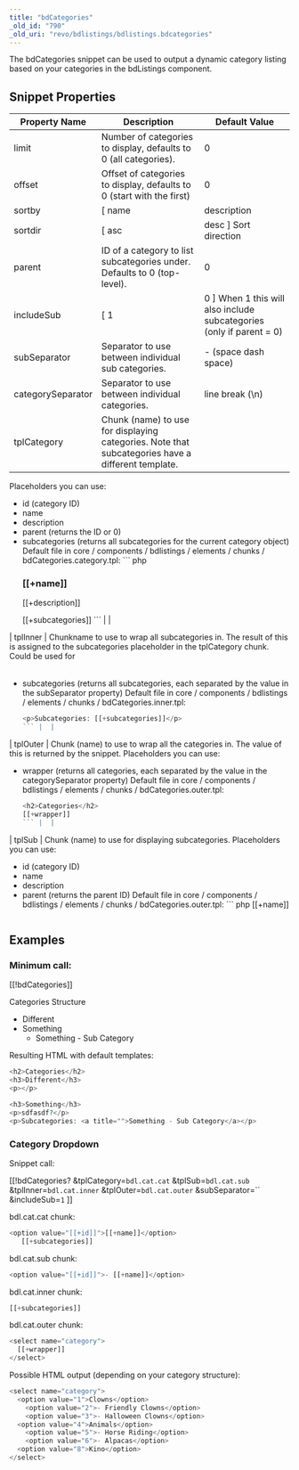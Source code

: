 ```yaml
---
title: "bdCategories"
_old_id: "790"
_old_uri: "revo/bdlistings/bdlistings.bdcategories"
---
```


The bdCategories snippet can be used to output a dynamic category listing based on your categories in the bdListings component.

## Snippet Properties

| Property Name | Description | Default Value |
|---------------|-------------|---------------|
| limit | Number of categories to display, defaults to 0 (all categories). | 0 |
| offset | Offset of categories to display, defaults to 0 (start with the first) | 0 |
| sortby | \[ name | description | parent | sortorder \] Field to sort on. | sortorder |
| sortdir | \[ asc | desc \] Sort direction | asc |
| parent | ID of a category to list subcategories under. Defaults to 0 (top-level). | 0 |
| includeSub | \[ 1 | 0 \] When 1 this will also include subcategories (only if parent = 0) | 1 |
| subSeparator | Separator to use between individual sub categories. | - (space dash space) |
| categorySeparator | Separator to use between individual categories. | line break (\\n) |
| tplCategory | Chunk (name) to use for displaying categories. Note that subcategories have a different template. 
Placeholders you can use: 
- id (category ID)
- name
- description
- parent (returns the ID or 0)
- subcategories (returns all subcategories for the current category object) 
  Default file in core / components / bdlistings / elements / chunks / bdCategories.category.tpl: ``` php 
  <h3>[[+name]]</h3>
  <p>[[+description]]</p>
  [[+subcategories]]
  ``` |  |
| tplInner | Chunkname to use to wrap all subcategories in. The result of this is assigned to the subcategories placeholder in the tplCategory chunk. Could be used for <optgroup>s or some extra markup distinguishing subcategories. 
Placeholders you can use: 
- subcategories (returns all subcategories, each separated by the value in the subSeparator property) 
  Default file in core / components / bdlistings / elements / chunks / bdCategories.inner.tpl: 
  ``` php 
  <p>Subcategories: [[+subcategories]]</p>
  ``` |  |
| tplOuter | Chunk (name) to use to wrap all the categories in. The value of this is returned by the snippet. 
Placeholders you can use: 
- wrapper (returns all categories, each separated by the value in the categorySeparator property) 
  Default file in core / components / bdlistings / elements / chunks / bdCategories.outer.tpl: 
  ``` php 
  <h2>Categories</h2>
  [[+wrapper]]
  ``` |  |
| tplSub | Chunk (name) to use for displaying subcategories. 
Placeholders you can use: 
- id (category ID)
- name
- description
- parent (returns the parent ID) 
  Default file in core / components / bdlistings / elements / chunks / bdCategories.outer.tpl: ``` php 
  <a title="[[+description:htmlentities]]">[[+name]]</a>
  ``` |  |

## Examples

### Minimum call:

\[\[!bdCategories\]\]

Categories Structure

- Different
- Something 
  - Something - Sub Category

Resulting HTML with default templates:

``` php 
<h2>Categories</h2>
<h3>Different</h3>
<p></p>

<h3>Something</h3>
<p>sdfasdf?</p>
<p>Subcategories: <a title="">Something - Sub Category</a></p>
```

### Category Dropdown

Snippet call:

\[\[!bdCategories? &tplCategory=`bdl.cat.cat` &tplSub=`bdl.cat.sub` &tplInner=`bdl.cat.inner` &tplOuter=`bdl.cat.outer` &subSeparator=`` &includeSub=`1` \]\]

bdl.cat.cat chunk:

``` php 
<option value="[[+id]]">[[+name]]</option>
   [[+subcategories]]
```

bdl.cat.sub chunk:

``` php 
<option value="[[+id]]">- [[+name]]</option>
```

bdl.cat.inner chunk:

``` php 
[[+subcategories]]
```

bdl.cat.outer chunk:

``` php 
<select name="category"> 
  [[+wrapper]]
</select>
```

Possible HTML output (depending on your category structure):

``` php 
<select name="category">
  <option value="1">Clowns</option>
    <option value="2">- Friendly Clowns</option>
    <option value="3">- Halloween Clowns</option>
  <option value="4">Animals</option>
    <option value="5">- Horse Riding</option>
    <option value="6">- Alpacas</option>
  <option value="8">Kino</option>
</select>
```